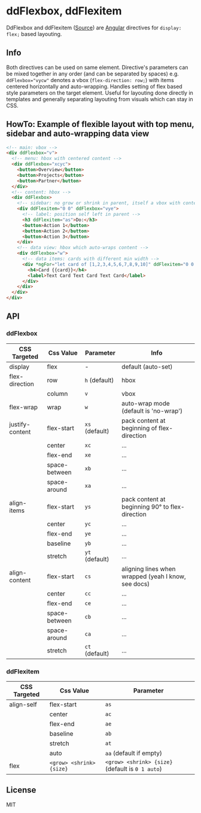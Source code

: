 [Angular]: https://angular.io/ "Angular UI Framework"
[Source]: https://github.com/rlexa/dd-flexbox "Source Code"

# ddFlexbox, ddFlexitem

DdFlexbox and ddFlexitem ([Source]) are [Angular] directives for `display: flex;` based layouting.

## Info

Both directives can be used on same element. Directive's parameters can be mixed together in any order (and can be separated by spaces) e.g. `ddFlexbox="vycw"` denotes a vbox (`flex-direction: row;`) with items centered horizontally and auto-wrapping.  Handles setting of flex based style parameters on the target element. Useful for layouting done directly in templates and generally separating layouting from visuals which can stay in CSS.

## HowTo: Example of flexible layout with top menu, sidebar and auto-wrapping data view

```html
<!-- main: vbox -->
<div ddFlexbox="v">
  <!-- menu: hbox with centered content -->
  <div ddFlexbox="xcyc">
    <button>Overview</button>
    <button>Projects</button>
    <button>Partner</button>
  </div>
  <!-- content: hbox -->
  <div ddFlexbox>
    <!-- sidebar: no grow or shrink in parent, itself a vbox with content to the right -->
    <div ddFlexitem="0 0" ddFlexbox="vye">
      <!-- label: position self left in parent -->
      <h3 ddFlexitem="as">Do:</h3>
      <button>Action 1</button>
      <button>Action 2</button>
      <button>Action 3</button>
    </div>
    <!-- data view: hbox which auto-wraps content -->
    <div ddFlexbox="w">
      <!-- data items: cards with different min width -->
      <div *ngFor="let card of [1,2,3,4,5,6,7,8,9,10]" ddFlexitem="0 0 {{ 1 + card%3 }}00px" ddFlexbox="v">
        <h4>Card {{card}}</h4>
        <label>Text Card Text Card Text Card</label>
      </div>
    </div>
  </div>
</div>
```

## API

### ddFlexbox

| CSS Targeted | Css Value | Parameter | Info |
| - | - | - | - |
| display | flex | - | default (auto-set) |
| flex-direction | row | `h` (default) | hbox |
| | column | `v` | vbox |
| flex-wrap | wrap | `w` | auto-wrap mode (default is 'no-wrap') |
| justify-content | flex-start | `xs` (default) | pack content at beginning of flex-direction |
| | center | `xc` | ... |
| | flex-end | `xe` | ... |
| | space-between | `xb` | ... |
| | space-around | `xa` | ... |
| align-items | flex-start | `ys` | pack content at beginning 90° to flex-direction |
| | center | `yc` | ... |
| | flex-end | `ye` | ... |
| | baseline | `yb` | ... |
| | stretch | `yt` (default) | ... |
| align-content | flex-start | `cs` | aligning lines when wrapped (yeah I know, see docs) |
| | center | `cc` | ... |
| | flex-end | `ce` | ... |
| | space-between | `cb` | ... |
| | space-around | `ca` | ... |
| | stretch | `ct` (default) | ... |

### ddFlexitem

| CSS Targeted | Css Value | Parameter |
| - | - | - |
| align-self | flex-start | `as` |
|  | center | `ac` |
|  | flex-end | `ae` |
|  | baseline | `ab` |
|  | stretch | `at` |
|  | auto | `aa` (default if empty) |
| flex | `<grow> <shrink> {size}` | `<grow> <shrink> {size}` (default is `0 1 auto`) |

## License

MIT

